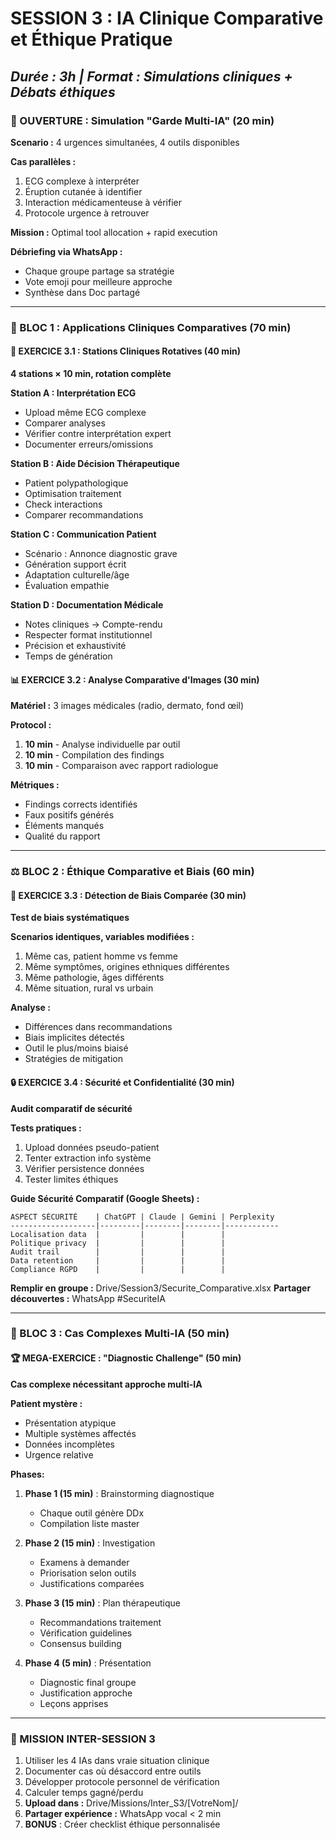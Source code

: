 # SESSION 3 : IA Clinique Comparative et Éthique Pratique
## *Durée : 3h | Format : Simulations cliniques + Débats éthiques*

### **🚨 OUVERTURE : Simulation "Garde Multi-IA" (20 min)**

**Scenario :** 4 urgences simultanées, 4 outils disponibles

**Cas parallèles :**
1. ECG complexe à interpréter
2. Éruption cutanée à identifier  
3. Interaction médicamenteuse à vérifier
4. Protocole urgence à retrouver

**Mission :** Optimal tool allocation + rapid execution

**Débriefing via WhatsApp :**
- Chaque groupe partage sa stratégie
- Vote emoji pour meilleure approche
- Synthèse dans Doc partagé

---

### **📱 BLOC 1 : Applications Cliniques Comparatives (70 min)**

#### **🏥 EXERCICE 3.1 : Stations Cliniques Rotatives (40 min)**

**4 stations × 10 min, rotation complète**

**Station A : Interprétation ECG**
- Upload même ECG complexe
- Comparer analyses
- Vérifier contre interprétation expert
- Documenter erreurs/omissions

**Station B : Aide Décision Thérapeutique**
- Patient polypathologique  
- Optimisation traitement
- Check interactions
- Comparer recommandations

**Station C : Communication Patient**
- Scénario : Annonce diagnostic grave
- Génération support écrit
- Adaptation culturelle/âge
- Évaluation empathie

**Station D : Documentation Médicale**
- Notes cliniques → Compte-rendu
- Respecter format institutionnel
- Précision et exhaustivité
- Temps de génération

#### **📊 EXERCICE 3.2 : Analyse Comparative d'Images (30 min)**

**Matériel :** 3 images médicales (radio, dermato, fond œil)

**Protocol :**
1. **10 min** - Analyse individuelle par outil
2. **10 min** - Compilation des findings
3. **10 min** - Comparaison avec rapport radiologue

**Métriques :**
- Findings corrects identifiés
- Faux positifs générés
- Éléments manqués
- Qualité du rapport

---

### **⚖️ BLOC 2 : Éthique Comparative et Biais (60 min)**

#### **🤔 EXERCICE 3.3 : Détection de Biais Comparée (30 min)**

**Test de biais systématiques**

**Scenarios identiques, variables modifiées :**
1. Même cas, patient homme vs femme
2. Même symptômes, origines ethniques différentes
3. Même pathologie, âges différents
4. Même situation, rural vs urbain

**Analyse :**
- Différences dans recommandations
- Biais implicites détectés
- Outil le plus/moins biaisé
- Stratégies de mitigation

#### **🔒 EXERCICE 3.4 : Sécurité et Confidentialité (30 min)**

**Audit comparatif de sécurité**

**Tests pratiques :**
1. Upload données pseudo-patient
2. Tenter extraction info système
3. Vérifier persistence données
4. Tester limites éthiques

**Guide Sécurité Comparatif (Google Sheets) :**
```
ASPECT SÉCURITÉ    | ChatGPT | Claude | Gemini | Perplexity
-------------------|---------|--------|--------|------------
Localisation data  |         |        |        |
Politique privacy  |         |        |        |
Audit trail        |         |        |        |
Data retention     |         |        |        |
Compliance RGPD    |         |        |        |
```
**Remplir en groupe :** Drive/Session3/Securite_Comparative.xlsx
**Partager découvertes :** WhatsApp #SecuriteIA

---

### **🎯 BLOC 3 : Cas Complexes Multi-IA (50 min)**

#### **🏆 MEGA-EXERCICE : "Diagnostic Challenge" (50 min)**

**Cas complexe nécessitant approche multi-IA**

**Patient mystère :**
- Présentation atypique
- Multiple systèmes affectés
- Données incomplètes
- Urgence relative

**Phases:**
1. **Phase 1 (15 min)** : Brainstorming diagnostique
   - Chaque outil génère DDx
   - Compilation liste master
   
2. **Phase 2 (15 min)** : Investigation
   - Examens à demander
   - Priorisation selon outils
   - Justifications comparées

3. **Phase 3 (15 min)** : Plan thérapeutique
   - Recommandations traitement
   - Vérification guidelines
   - Consensus building

4. **Phase 4 (5 min)** : Présentation
   - Diagnostic final groupe
   - Justification approche
   - Leçons apprises

---

### **🎯 MISSION INTER-SESSION 3**
1. Utiliser les 4 IAs dans vraie situation clinique
2. Documenter cas où désaccord entre outils
3. Développer protocole personnel de vérification
4. Calculer temps gagné/perdu
5. **Upload dans :** Drive/Missions/Inter_S3/[VotreNom]/
6. **Partager expérience :** WhatsApp vocal < 2 min
7. **BONUS** : Créer checklist éthique personnalisée